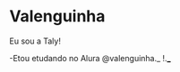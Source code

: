 # Valenguinha
Eu sou a Taly!

-Etou etudando no Alura 
@valenguinha._
!.[_](https://media.tenor.com/qNLTmuL6muQAAAAd/stray-kids.gif)
